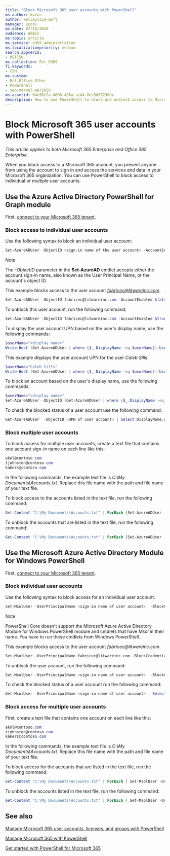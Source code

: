 ```yaml
---
title: "Block Microsoft 365 user accounts with PowerShell"
ms.author: kvice
author: kelleyvice-msft
manager: scotv
ms.date: 07/16/2020
audience: Admin
ms.topic: article
ms.service: o365-administration
ms.localizationpriority: medium
search.appverid:
- MET150
ms.collection: Ent_O365
f1.keywords:
- CSH
ms.custom:
- Ent_Office_Other
- PowerShell
- seo-marvel-apr2020
ms.assetid: 04e58c2a-400b-496a-acd4-8ec5d37236dc
description: How to use PowerShell to block and unblock access to Microsoft 365 accounts.
---
```


# Block Microsoft 365 user accounts with PowerShell

*This article applies to both Microsoft 365 Enterprise and Office 365 Enterprise.*

When you block access to a Microsoft 365 account, you prevent anyone from using the account to sign in and access the services and data in your Microsoft 365 organization. You can use PowerShell to block access to individual or multiple user accounts.

## Use the Azure Active Directory PowerShell for Graph module

First, [connect to your Microsoft 365 tenant](connect-to-microsoft-365-powershell.md#connect-with-the-azure-active-directory-powershell-for-graph-module).

### Block access to individual user accounts

Use the following syntax to block an individual user account:

```powershell
Set-AzureADUser -ObjectID <sign-in name of the user account> -AccountEnabled $false
```

> [!NOTE]
> The *-ObjectID* parameter in the **Set-AzureAD** cmdlet accepts either the account sign-in name, also known as the User Principal Name, or the account's object ID.

This example blocks access to the user account *fabricec@litwareinc.com*.

```powershell
Set-AzureADUser -ObjectID fabricec@litwareinc.com -AccountEnabled $false
```

To unblock this user account, run the following command:

```powershell
Set-AzureADUser -ObjectID fabricec@litwareinc.com -AccountEnabled $true
```

To display the user account UPN based on the user's display name, use the following commands:

```powershell
$userName="<display name>"
Write-Host (Get-AzureADUser | where {$_.DisplayName -eq $userName}).UserPrincipalName

```

This example displays the user account UPN for the user  *Caleb Sills*.

```powershell
$userName="Caleb Sills"
Write-Host (Get-AzureADUser | where {$_.DisplayName -eq $userName}).UserPrincipalName
```

To block an account based on the user's display name, use the following commands:

```powershell
$userName="<display name>"
Set-AzureADUser -ObjectID (Get-AzureADUser | where {$_.DisplayName -eq $userName}).UserPrincipalName -AccountEnabled $false

```

To check the blocked status of a user account use the following command:

```powershell
Get-AzureADUser  -ObjectID <UPN of user account> | Select DisplayName,AccountEnabled
```

### Block multiple user accounts

To block access for multiple user accounts, create a text file that contains one account sign-in name on each line like this:

  ```powershell
akol@contoso.com
tjohnston@contoso.com
kakers@contoso.com
  ```

In the following commands, the example text file is *C:\My Documents\Accounts.txt*. Replace this file name with the path and file name of your text file.

To block access to the accounts listed in the text file, run the following command:

```powershell
Get-Content "C:\My Documents\Accounts.txt" | ForEach {Set-AzureADUser -ObjectID $_ -AccountEnabled $false}
```

To unblock the accounts that are listed in the text file, run the following command:

```powershell
Get-Content "C:\My Documents\Accounts.txt" | ForEach {Set-AzureADUser -ObjectID $_ -AccountEnabled $true}
```

## Use the Microsoft Azure Active Directory Module for Windows PowerShell

First, [connect to your Microsoft 365 tenant](connect-to-microsoft-365-powershell.md#connect-with-the-microsoft-azure-active-directory-module-for-windows-powershell).

### Block individual user accounts

Use the following syntax to block access for an individual user account:

```powershell
Set-MsolUser -UserPrincipalName <sign-in name of user account>  -BlockCredential $true
```

>[!Note]
>PowerShell Core doesn't support the Microsoft Azure Active Directory Module for Windows PowerShell module and cmdlets that have *Msol* in their name. You have to run these cmdlets from Windows PowerShell.

This example blocks access to the user account *fabricec\@litwareinc.com*.

```powershell
Set-MsolUser -UserPrincipalName fabricec@litwareinc.com -BlockCredential $true
```

To unblock the user account, run the following command:

```powershell
Set-MsolUser -UserPrincipalName <sign-in name of user account>  -BlockCredential $false
```

To check the blocked status of a user account run the following command:

```powershell
Get-MsolUser -UserPrincipalName <sign-in name of user account> | Select DisplayName,BlockCredential
```

### Block access for multiple user accounts

First, create a text file that contains one account on each line like this:

```powershell
akol@contoso.com
tjohnston@contoso.com
kakers@contoso.com
```

In the following commands, the example text file is *C:\My Documents\Accounts.txt*. Replace this file name with the path and file name of your text file.

To block access for the accounts that are listed in the text file, run the following command:

  ```powershell
  Get-Content "C:\My Documents\Accounts.txt" | ForEach { Set-MsolUser -UserPrincipalName $_ -BlockCredential $true }
  ```
To unblock the accounts listed in the text file, run the following command:

  ```powershell
  Get-Content "C:\My Documents\Accounts.txt" | ForEach { Set-MsolUser -UserPrincipalName $_ -BlockCredential $false }
  ```

## See also

[Manage Microsoft 365 user accounts, licenses, and groups with PowerShell](manage-user-accounts-and-licenses-with-microsoft-365-powershell.md)

[Manage Microsoft 365 with PowerShell](manage-microsoft-365-with-microsoft-365-powershell.md)

[Get started with PowerShell for Microsoft 365](getting-started-with-microsoft-365-powershell.md)
